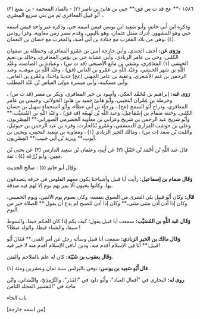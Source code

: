 ١٥٨٦ -** عخ قد ت س فق:** حيي بن هانئ بن ناضر (٢) - بالضاد المعجمة - بن يمنع (٣) ، أَبُو قبيل المعافري ثم من بني سريع المِصْرِي.

وذكره ابن أَبي حاتم، وأبو سَعِيد ابن يونس فيمن اسمه حي، وذكره غير واحد فيمن اسمه حيي وهو المشهور. أدرك مقتل عثمان، وهو باليمن، وقدم مصر زمن معاوية، وغزا روذس (٤) ،وهي من بلاد المغرب مع جنادة بن أَبي أمية، والمغرب مع حسان بن النعمان.

**ورَوَى عَن:** أحنف الجندي، وأبي خارجة أمين بن عَمْرو المعافري، وحنظلة بن صفوان الكلبي، وحي بن عامر الزبادي، وأبي عشانة حي بن يؤمن المعافري، وخالد بن نعيم الخبشي (١) المعافري، وشفي بن ماتع الأصبحي (قد ت س) ، وعبادة بن الصامت، وعَبْد اللَّهِ بن شهر الخبشي، وعَبْد اللَّهِ بن عَمْرو بن العاص (فق) ، وعَبْد اللَّهِ بن موهب، وعبد الرحمن بن غنم الأشعري، وعقبة بن عامر الجهني (عخ) حديثا واحدا، وعَمْرو بن العاص، وأبي مسكينة، وأبي ميسرة مولى العباس بْن عَبْد المطلب.

**رَوَى عَنه:** إبراهيم بن مُحَمَّد العكي، وأسود بن خير المعافري، وبكر بن مضر (قد ت س) ، وحرملة بن عِمْران التجيبي، وأَبُو هانئ حميد بن هانئ الخولاني، وخنيس بن عامر المعافري، ودراج أَبُو السمح (عخ) ، ورجاء بن أَبي عطاء، وأَبُو السحماء سهيل بن حسان الكلبي، وختنه ضمام بن إِسْمَاعِيل، وعبد اللَّه بْن لَهِيعَة (قد فق) ، وعَبْد اللَّهِ بن المُسَيَّب،** وأَبُو شريح عبد الرحمن بن شريح وعرابي بن معاوية الحضرمي الصوراني:** المِصْرِيون، وعلي بن حوشب الفزاري الدمشقي، وعَمْرو بْنالحارث، وقرة بن عبد الرحمن بن حيوئيل، والليث بْن سعد (ت س) ، ومالك الخير الزبادي (١) ، ومعاوية بن سَعِيد التجيبي، ويحيى بن أيوب،** ويزيد بْن أَبي حبيب:** المِصْرِيون.

قال عَبد اللَّهِ بْن أَحْمَد بْن حَنْبَلٍ (٢) عَن أَبِيهِ، وعثمان بْن سَعِيد الدارمي (٣) عَن يحيى بْن مَعِين، وأبو زُرْعَة (٤) : ثقة.

وَقَال أبو حاتم (٥) : صالح الحديث.

**وَقَال ضمام بن إسماعيل:** رأيت أبا قبيل وأشياخنا يكون معهم الفلوس في خرقة يتصدقون بها، وكانوا يحبون ألا يمر بهم يوم إلا لهم فيه صدقة.

**قال:** وكان أَبُو قبيل يلي الشرى من السوق بنفسه، وكان يصوم يوم الاثنين، ويوم الخميس، وكان إذا أذن أذن مثنى مثنى،** وكان إذا أذن للصبح لم يدع أن يقول:** الصلاة خير من النوم.

**وَقَال عَبد اللَّهِ بن المُسَيَّب:** سمعت أبا قبيل يقول: كيف بكم إذا كان الحكم حيفا، والسوط سيفا، والشتاء قيظا، والولد غيظا؟ !

**وَقَال مالك بن الخير الزبادي:** سمعت أبا قبيل وسأله رجل عن أمر القدر،** فَقَالَ أَبُو قبيل:** أنا في الإسلام أقدم منه، ودين أنافي الإسلام أقدم منه لا خير فيه!

**وَقَال يعقوب بن شَيْبَة:** كان له علم بالملاحم والفتن.

**قال أَبُو سَعِيد بن يونس:** توفي بالبرلس سنة ثمان وعشرين ومئة (١) .

**روى له:** البخاري في "أفعال العباد"، وأَبُو داود في "القَدَر"، والتِّرْمِذِيّ، والنَّسَائي، وابْن ماجة في "التفسير.المجلد الثامن

باب الخاء

[من اسمه خارجة]